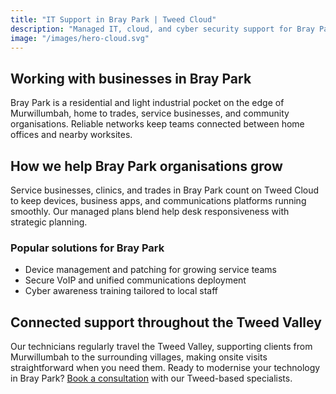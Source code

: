 ```yaml
---
title: "IT Support in Bray Park | Tweed Cloud"
description: "Managed IT, cloud, and cyber security support for Bray Park businesses throughout the Tweed Valley."
image: "/images/hero-cloud.svg"
---
```


## Working with businesses in Bray Park
Bray Park is a residential and light industrial pocket on the edge of Murwillumbah, home to trades, service businesses, and community organisations. Reliable networks keep teams connected between home offices and nearby worksites.

## How we help Bray Park organisations grow
Service businesses, clinics, and trades in Bray Park count on Tweed Cloud to keep devices, business apps, and communications platforms running smoothly. Our managed plans blend help desk responsiveness with strategic planning.

### Popular solutions for Bray Park
- Device management and patching for growing service teams
- Secure VoIP and unified communications deployment
- Cyber awareness training tailored to local staff

## Connected support throughout the Tweed Valley
Our technicians regularly travel the Tweed Valley, supporting clients from Murwillumbah to the surrounding villages, making onsite visits straightforward when you need them. Ready to modernise your technology in Bray Park? [Book a consultation](/consultation/) with our Tweed-based specialists.
